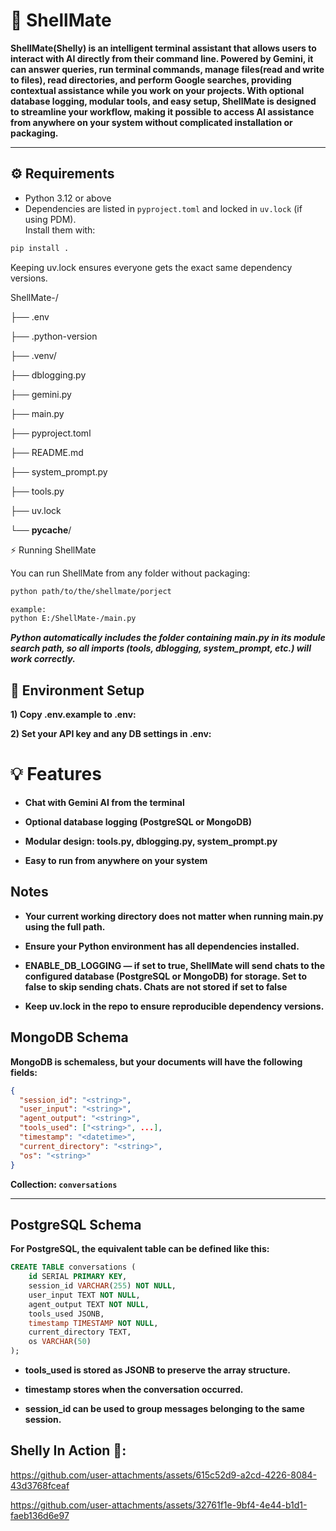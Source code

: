 # 🐚 ShellMate

**ShellMate(Shelly) is an intelligent terminal assistant that allows users to interact with AI directly from their command line. Powered by Gemini, it can answer queries, run terminal commands, manage files(read and write to files), read directories, and perform Google searches, providing contextual assistance while you work on your projects. With optional database logging, modular tools, and easy setup, ShellMate is designed to streamline your workflow, making it possible to access AI assistance from anywhere on your system without complicated installation or packaging.**

---

## ⚙️ Requirements

- Python 3.12 or above
- Dependencies are listed in `pyproject.toml` and locked in `uv.lock` (if using PDM).  
  Install them with:

```bash
pip install .
```


Keeping uv.lock ensures everyone gets the exact same dependency versions.

ShellMate-/

├── .env

├── .python-version

├── .venv/

├── dblogging.py

├── gemini.py

├── main.py

├── pyproject.toml

├── README.md

├── system_prompt.py

├── tools.py

├── uv.lock

└── __pycache__/


⚡ Running ShellMate

You can run ShellMate from any folder without packaging:

```bash
python path/to/the/shellmate/porject

example:
python E:/ShellMate-/main.py
```



***Python automatically includes the folder containing main.py in its module search path, so all imports (tools, dblogging, system_prompt, etc.) will work correctly.***


## 🔧 Environment Setup

**1) Copy .env.example to .env:**

**2) Set your API key and any DB settings in .env:**



# 💡 Features


- **Chat with Gemini AI from the terminal**

- **Optional database logging (PostgreSQL or MongoDB)**

- **Modular design: tools.py, dblogging.py, system_prompt.py**

- **Easy to run from anywhere on your system**


##  Notes

- **Your current working directory does not matter when running main.py using the full path.**

- **Ensure your Python environment has all dependencies installed.**

- **ENABLE_DB_LOGGING — if set to true, ShellMate will send chats to the configured database (PostgreSQL or MongoDB) for storage. Set to false to skip sending chats. Chats are not stored if set to false**

- **Keep uv.lock in the repo to ensure reproducible dependency versions.**


## MongoDB Schema

**MongoDB is schemaless, but your documents will have the following fields:**
```json
{
  "session_id": "<string>",          
  "user_input": "<string>",          
  "agent_output": "<string>",        
  "tools_used": ["<string>", ...],   
  "timestamp": "<datetime>",         
  "current_directory": "<string>",   
  "os": "<string>"                   
}
```

**Collection: `conversations`**

---

## PostgreSQL Schema

**For PostgreSQL, the equivalent table can be defined like this:**

```sql
CREATE TABLE conversations (
    id SERIAL PRIMARY KEY,
    session_id VARCHAR(255) NOT NULL,
    user_input TEXT NOT NULL,
    agent_output TEXT NOT NULL,
    tools_used JSONB,            
    timestamp TIMESTAMP NOT NULL,
    current_directory TEXT,
    os VARCHAR(50)
);
```
- **tools_used is stored as JSONB to preserve the array structure.**

- **timestamp stores when the conversation occurred.**

- **session_id can be used to group messages belonging to the same session.**



## Shelly In Action 🎥:

https://github.com/user-attachments/assets/615c52d9-a2cd-4226-8084-43d3768fceaf

https://github.com/user-attachments/assets/32761f1e-9bf4-4e44-b1d1-faeb136d6e97






